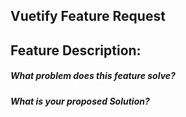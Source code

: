 ## Vuetify Feature Request


## Feature Description:
<!--- Describe the feature you would like at a high level -->


##### What problem does this feature solve?
<!--- Why should this feature be added? -->

##### What is your proposed Solution?
